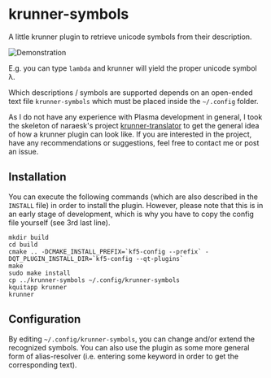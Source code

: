 # krunner-symbols

A little krunner plugin to retrieve unicode symbols from their description.

![Demonstration](https://raw.githubusercontent.com/domschrei/krunner-symbols/master/demonstration.png)

E.g. you can type `lambda` and krunner will yield the proper unicode symbol λ. 

Which descriptions / symbols are supported depends on an open-ended text file `krunner-symbols` which must be placed inside the `~/.config` folder.

As I do not have any experience with Plasma development in general, I took the skeleton of naraesk's project [krunner-translator](https://github.com/naraesk/krunner-translator) to get the general idea of how a krunner plugin can look like. If you are interested in the project, have any recommendations or suggestions, feel free to contact me or post an issue.

## Installation

You can execute the following commands (which are also described in the `INSTALL` file) in order to install the plugin. However, please note that this is in an early stage of development, which is why you have to copy the config file yourself (see 3rd last line).
```
mkdir build
cd build
cmake .. -DCMAKE_INSTALL_PREFIX=`kf5-config --prefix` -DQT_PLUGIN_INSTALL_DIR=`kf5-config --qt-plugins`
make 
sudo make install
cp ../krunner-symbols ~/.config/krunner-symbols
kquitapp krunner
krunner
```

## Configuration

By editing `~/.config/krunner-symbols`, you can change and/or extend the recognized symbols. You can also use the plugin as some more general form of alias-resolver (i.e. entering some keyword in order to get the corresponding text).
